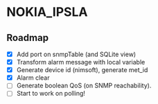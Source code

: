 # NOKIA_IPSLA

## Roadmap 

- [x] Add port on snmpTable (and SQLite view)
- [x] Transform alarm message with local variable
- [x] Generate device id (nimsoft), generate met_id
- [x] Alarm clear 
- [ ] Generate boolean QoS (on SNMP reachability).
- [ ] Start to work on polling!